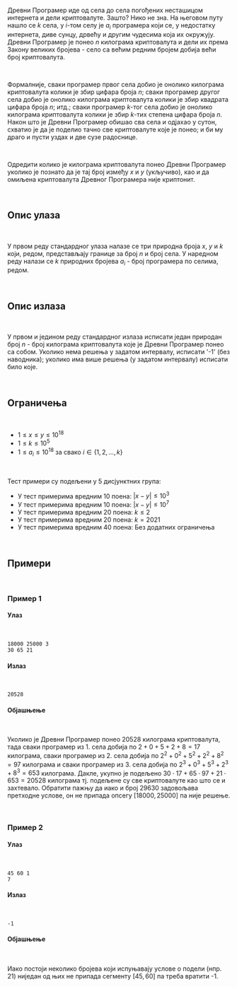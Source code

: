 Древни Програмер иде од села до села погођених несташицом интернета и дели криптовалуте. Зашто? Нико не зна. На његовом путу нашло се $k$ села, у $i$-том селу је $a_i$ програмера који се, у недостатку интернета, диве сунцу, дрвећу и другим чудесима која их окружују. Древни Програмер је понео $n$ килограма криптовалута и дели их према Закону великих бројева - село са већим редним бројем добија већи број криптовалута. 

<br>

Формалније, сваки програмер првог села добио је онолико килограма криптовалута колики је збир цифара броја $n$; сваки програмер другог села добио је онолико килограма криптовалута колики је збир квадрата цифара броја $n$; итд.; сваки програмер $k$-тог села добио је онолико килограма криптовалута колики је збир $k$-тих степена цифара броја $n$. Након што је Древни Програмер обишао сва села и одјахао у сутон, схватио је да је поделио тачно све криптовалуте које је понео; и би му драго и пусти уздах и две сузе радоснице.

<br>

Одредити колико је килограма криптовалута понео Древни Програмер уколико је познато да је тај број између $x$ и $y$ (укључиво), као и да омиљена криптовалута Древног Програмера није криптонит.

<br>

## Опис улаза

<br>

У првом реду стандардног улаза налазе се три природна броја $x$, $y$ и $k$ који, редом, представљају границе за број $n$ и број села. У наредном реду налази се $k$ природних бројева $a_i$ - број програмера по селима, редом.

<br>

## Опис излаза

<br>

У првом и једином реду стандардног излаза исписати један природан број $n$ - број килограма криптовалута које је Древни Програмер понео са собом. Уколико нема решења у задатом интервалу, исписати '-1' (без наводника); уколико има више решења (у задатом интервалу) исписати било које.

<br>

## Ограничења

<br>

-   $1 \leq x \leq y \leq 10^{18}$
-   $1 \leq k \leq 10^5$
-   $1 \leq a_i \leq 10^{18}$ за свако $i \in \{1,2,...,k\}$

<br>

Тест примери су подељени у $5$ дисјунктних група:

-   У тест примерима вредним $10$ поена: $|x-y| \leq 10^3$
-   У тест примерима вредним $10$ поена: $|x-y| \leq 10^7$
-   У тест примерима вредним $20$ поена: $k \leq 2$
-   У тест примерима вредним $20$ поена: $k = 2021$
-   У тест примерима вредним $40$ поена: Без додатних ограничења

<br>

## Примери

<br>

### Пример 1

#### Улаз

<br>

```
18000 25000 3
30 65 21
```

#### Излаз

<br>

```
20528
```

#### Објашњење

<br>

Уколико је Древни Програмер понео $20528$ килограма криптовалута, тада сваки програмер из 1. села добија по $2+0+5+2+8=17$ килограма, сваки програмер из 2. села добија по $2^2+0^2+5^2+2^2+8^2=97$ килограма и сваки програмер из 3. села добија по $2^3+0^3+5^3+2^3+8^3=653$ килограма. Дакле, укупно је подељено $30\cdot17+65\cdot97+21\cdot653=20528$ килограма тј. подељене су све криптовалуте као што се и захтевало. Обратити пажњу да иако и број $29630$ задовољава претходне услове, он не припада опсегу $[18000, 25000]$ па није решење.

<br>

### Пример 2

#### Улаз

<br>

```
45 60 1
7
```

#### Излаз

<br>

```
-1
```

#### Објашњење

<br>

Иако постоји неколико бројева који испуњавају услове о подели (нпр. $21$) ниједан од њих не припада сегменту $[45,60]$ па треба вратити -1.